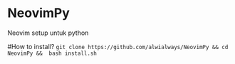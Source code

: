 # NeovimPy
Neovim setup untuk python 

#How to install?
```git clone https://github.com/alwialways/NeovimPy && cd NeovimPy &&  bash install.sh```
